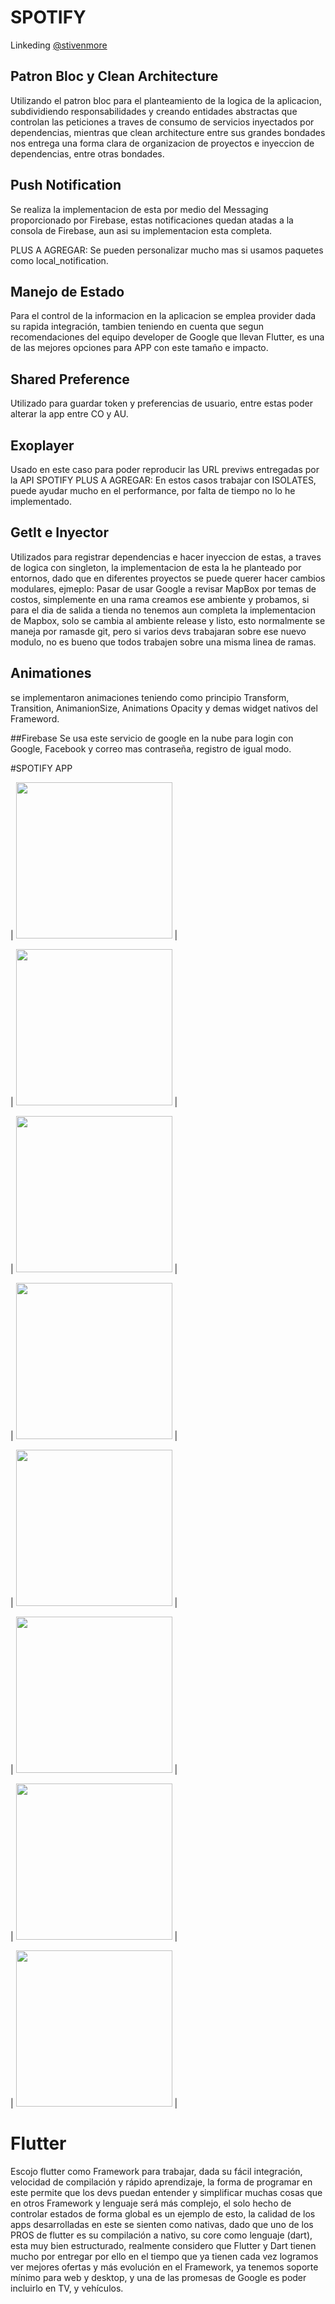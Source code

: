 # SPOTIFY

Linkeding [@stivenmore](https://www.linkedin.com/in/stiven-morelo-barahona-61a9a11a5/)

## Patron Bloc y Clean Architecture

Utilizando el patron bloc para el planteamiento de la logica de la aplicacion, subdividiendo responsabilidades y creando entidades abstractas que controlan las peticiones a traves de consumo de servicios inyectados por dependencias, mientras que clean architecture entre sus grandes bondades nos entrega una forma clara de organizacion de proyectos e inyeccion de dependencias, entre otras bondades.

## Push Notification

Se realiza la implementacion de esta por medio del Messaging proporcionado por Firebase, estas notificaciones quedan atadas a la consola de Firebase, aun asi su implementacion esta completa.

PLUS A AGREGAR: Se pueden personalizar mucho mas si usamos paquetes como local_notification.

## Manejo de Estado

Para el control de la informacion en la aplicacion se emplea provider dada su rapida integración, tambien teniendo en cuenta que segun recomendaciones del equipo developer de Google que llevan Flutter, es una de las mejores opciones para APP con este tamaño e impacto.

## Shared Preference

Utilizado para guardar token y preferencias de usuario, entre estas poder alterar la app entre CO y AU.

## Exoplayer

Usado en este caso para poder reproducir las URL previws entregadas por la API SPOTIFY
PLUS A AGREGAR: En estos casos trabajar con ISOLATES, puede ayudar mucho en el performance, por falta de tiempo no lo he implementado.

## GetIt e Inyector

Utilizados para registrar dependencias e hacer inyeccion de estas, a traves de logica con singleton, la implementacion de esta la he planteado por entornos, dado que en diferentes proyectos se puede querer hacer cambios modulares, ejmeplo: Pasar de usar Google a revisar MapBox por temas de costos, simplemente en una rama creamos ese ambiente y probamos, si para el dia de salida a tienda no tenemos aun completa la implementacion de Mapbox, solo se cambia al ambiente release y listo, esto normalmente se maneja por ramasde git, pero si varios devs trabajaran sobre ese nuevo modulo, no es bueno que todos trabajen sobre una misma linea de ramas.

## Animationes

se implementaron animaciones teniendo como principio Transform, Transition, AnimanionSize, Animations Opacity y demas widget nativos del Frameword.

##Firebase
Se usa este servicio de google en la nube para login con Google, Facebook y correo mas contraseña, registro de igual modo.

#SPOTIFY APP

 |  <img src="https://firebasestorage.googleapis.com/v0/b/spotify-ceae1.appspot.com/o/7.jpeg?alt=media&token=c37b3308-9263-47a9-a426-f12d2c79e142" width="250"> |
 

 |  <img src="https://firebasestorage.googleapis.com/v0/b/spotify-ceae1.appspot.com/o/8.jpeg?alt=media&token=e698dd94-7903-4bd7-8f52-67b8e469562b" width="250"> |


|  <img src="https://firebasestorage.googleapis.com/v0/b/spotify-ceae1.appspot.com/o/5.jpeg?alt=media&token=6ffa2606-9144-44c9-a47e-4050b363e451" width="250"> |


 |  <img src="https://firebasestorage.googleapis.com/v0/b/spotify-ceae1.appspot.com/o/1.jpeg?alt=media&token=77922232-8449-4794-96e0-7849c01d2cad" width="250"> |
 

|  <img src="https://firebasestorage.googleapis.com/v0/b/spotify-ceae1.appspot.com/o/2.jpeg?alt=media&token=4deb147c-bd73-424d-af63-1711d4ae0a01" width="250"> |


 |  <img src="https://firebasestorage.googleapis.com/v0/b/spotify-ceae1.appspot.com/o/4.jpeg?alt=media&token=ca6cd30a-c2cc-4483-ad4a-0723d8c01597" width="250"> |
 


|  <img src="https://firebasestorage.googleapis.com/v0/b/spotify-ceae1.appspot.com/o/6.jpeg?alt=media&token=48073908-94fe-4780-863b-4e974bbeac61" width="250"> |


 |  <img src="https://firebasestorage.googleapis.com/v0/b/spotify-ceae1.appspot.com/o/3.jpeg?alt=media&token=d288799b-d526-4abd-8b52-52c845efc5f4" width="250"> |

# Flutter

Escojo flutter como Framework para trabajar, dada su fácil integración, velocidad de compilación y rápido aprendizaje, la forma de programar en este permite que los devs puedan entender y simplificar muchas cosas que en otros Framework y lenguaje será más complejo, el solo hecho de controlar estados de forma global es un ejemplo de esto, la calidad de los apps desarrolladas en este se sienten como nativas, dado que uno de los PROS de flutter es su compilación a nativo, su core como lenguaje (dart), esta muy bien estructurado, realmente considero que Flutter y Dart tienen mucho por entregar por ello en el tiempo que ya tienen cada vez logramos ver mejores ofertas y más evolución en el Framework, ya tenemos soporte mínimo para web y desktop, y una de las promesas de Google es poder incluirlo en TV, y vehículos.
